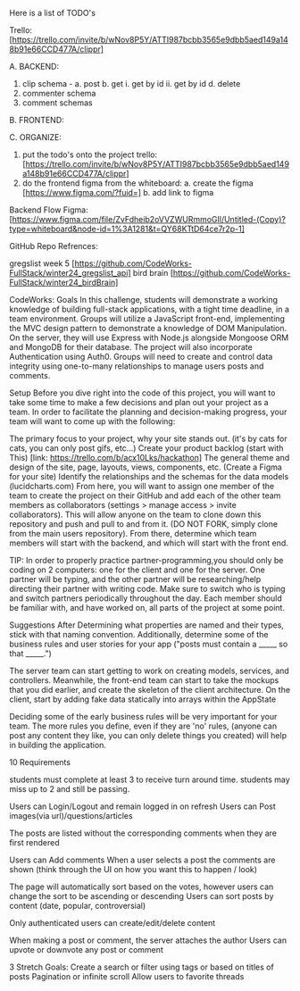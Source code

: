 Here is a list of TODO's 

Trello: 
  [https://trello.com/invite/b/wNov8P5Y/ATTI987bcbb3565e9dbb5aed149a148b91e66CCD477A/clippr]

A. BACKEND: 
1. clip schema - 
  a. post 
  b. get
    i. get by id 
    ii. get by id 
  d. delete
2. commenter schema
3. comment schemas

B. FRONTEND: 


C. ORGANIZE:
1. put the todo's onto the project trello: 
  [https://trello.com/invite/b/wNov8P5Y/ATTI987bcbb3565e9dbb5aed149a148b91e66CCD477A/clippr]
2. do the frontend figma from the whiteboard: 
  a. create the figma [https://www.figma.com/?fuid=]
  b. add link to figma


Backend Flow Figma:
[https://www.figma.com/file/ZvFdheib2oVVZWURmmoGIl/Untitled-(Copy)?type=whiteboard&node-id=1%3A1281&t=QY68KTtD64ce7r2p-1]

GitHub Repo Refrences:

gregslist week 5 [https://github.com/CodeWorks-FullStack/winter24_gregslist_api]
bird brain [https://github.com/CodeWorks-FullStack/winter24_birdBrain]

CodeWorks: 
Goals
In this challenge, students will demonstrate a working knowledge of building full-stack applications, with a tight time deadline, in a team environment. Groups will utilize a JavaScript front-end, implementing the MVC design pattern to demonstrate a knowledge of DOM Manipulation. On the server, they will use Express with Node.js alongside Mongoose ORM and MongoDB for their database. The project will also incorporate Authentication using Auth0. Groups will need to create and control data integrity using one-to-many relationships to manage users posts and comments.

Setup
Before you dive right into the code of this project, you will want to take some time to make a few decisions and plan out your project as a team. In order to facilitate the planning and decision-making progress, your team will want to come up with the following:

The primary focus to your project, why your site stands out. (it's by cats for cats, you can only post gifs, etc...)
Create your product backlog (start with This) [link: https://trello.com/b/acx10Lks/hackathon]
The general theme and design of the site, page, layouts, views, components, etc. (Create a Figma for your site)
Identify the relationships and the schemas for the data models (lucidcharts.com)
From here, you will want to assign one member of the team to create the project on their GitHub and add each of the other team members as collaborators (settings > manage access > invite collaborators). This will allow anyone on the team to clone down this repository and push and pull to and from it. (DO NOT FORK, simply clone from the main users repository). From there, determine which team members will start with the backend, and which will start with the front end.

TIP: In order to properly practice partner-programming,you should only be coding on 2 computers: one for the client and one for the server. One partner will be typing, and the other partner will be researching/help directing their partner with writing code. Make sure to switch who is typing and switch partners periodically throughout the day. Each member should be familiar with, and have worked on, all parts of the project at some point.

Suggestions
After Determining what properties are named and their types, stick with that naming convention. Additionally, determine some of the business rules and user stories for your app ("posts must contain a _____ so that _____.")

The server team can start getting to work on creating models, services, and controllers. Meanwhile, the front-end team can start to take the mockups that you did earlier, and create the skeleton of the client architecture. On the client, start by adding fake data statically into arrays within the AppState

Deciding some of the early business rules will be very important for your team. The more rules you define, even if they are 'no' rules, (anyone can post any content they like, you can only delete things you created) will help in building the application.

10 Requirements

  students must complete at least 3 to receive turn around time.
  students may miss up to 2 and still be passing.

Users can Login/Logout and remain logged in on refresh
Users can Post images(via url)/questions/articles

The posts are listed without the corresponding comments when they are first rendered

Users can Add comments
  When a user selects a post the comments are shown (think through the UI on how you want this to happen / look)

The page will automatically sort based on the votes, however users can change the sort to be ascending or descending
Users can sort posts by content (date, popular, controversial)

Only authenticated users can create/edit/delete content

When making a post or comment, the server attaches the author
Users can upvote or downvote any post or comment

3 Stretch Goals:
Create a search or filter using tags or based on titles of posts
Pagination or infinite scroll
Allow users to favorite threads